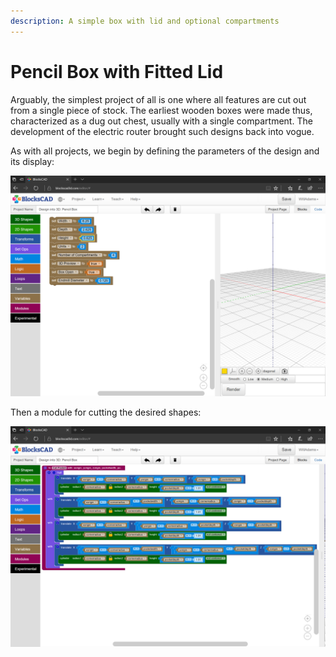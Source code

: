 ```yaml
---
description: A simple box with lid and optional compartments
---
```


# Pencil Box with Fitted Lid

Arguably, the simplest project of all is one where all features are cut out from a single piece of stock. The earliest wooden boxes were made thus, characterized as a dug out chest, usually with a single compartment. The development of the electric router brought such designs back into vogue.

As with all projects, we begin by defining the parameters of the design and its display:

![Pencil Box Parameters](.gitbook/assets/image%20%2874%29.png)

Then a module for cutting the desired shapes:

![Pencil Box module for cutting pockets at specified depth and location](.gitbook/assets/image%20%2875%29.png)



